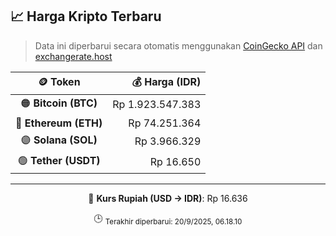 

<!-- HARGA_KRIPTO -->
## 📈 Harga Kripto Terbaru

> Data ini diperbarui secara otomatis menggunakan [CoinGecko API](https://www.coingecko.com/) dan [exchangerate.host](https://exchangerate.host/)

<div align="center">

| 🪙 Token | 💰 Harga (IDR) |
|:------:|---------------:|
| 🟠 **Bitcoin (BTC)**   | Rp 1.923.547.383 |
| 🔵 **Ethereum (ETH)**  | Rp 74.251.364 |
| 🟣 **Solana (SOL)**    | Rp 3.966.329 |
| 🟢 **Tether (USDT)**   | Rp 16.650 |

---

💱 **Kurs Rupiah (USD → IDR)**: Rp 16.636

🕒 <sub>Terakhir diperbarui: 20/9/2025, 06.18.10</sub>

</div>
<!-- /HARGA_KRIPTO -->
